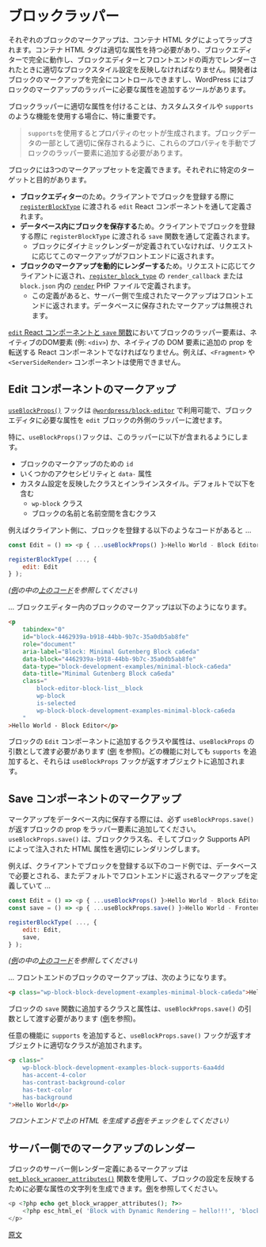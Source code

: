 <!-- 
# The block wrapper
 -->
# ブロックラッパー

<!-- 
Each block's markup is wrapped by a container HTML tag that needs to have the proper attributes to fully work in the Block Editor and to reflect the proper block's style settings when rendered in the Block Editor and the front end. As developers, we have full control over the block's markup, and WordPress provides the tools to add the attributes that need to exist on the wrapper to our block's markup.
 -->
それぞれのブロックのマークアップは、コンテナ HTML タグによってラップされます。コンテナ HTML タグは適切な属性を持つ必要があり、ブロックエディターで完全に動作し、ブロックエディターとフロントエンドの両方でレンダーされたときに適切なブロックスタイル設定を反映しなければなりません。開発者はブロックのマークアップを完全にコントロールできますし、WordPress にはブロックのマークアップのラッパーに必要な属性を追加するツールがあります。

<!-- 
Ensuring proper attributes to the block wrapper is especially important when using custom styling or features like `supports`.
 -->
ブロックラッパーに適切な属性を付けることは、カスタムスタイルや `supports` のような機能を使用する場合に、特に重要です。

<!-- 
<div class="callout callout-info">
The use of <code>supports</code> generates a set of properties that need to be manually added to the wrapping element of the block so they're properly stored as part of the block data.
</div>
 -->
> `supports`を使用するとプロパティのセットが生成されます。ブロックデータの一部として適切に保存されるように、これらのプロパティを手動でブロックのラッパー要素に追加する必要があります。

<!-- 
A block can have three sets of markup defined, each one of them with a specific target and purpose:
 -->
ブロックには3つのマークアップセットを定義できます。それぞれに特定のターゲットと目的があります。

<!-- 
- The one for the **Block Editor**, defined through a `edit` React component passed to [`registerBlockType`](https://developer.wordpress.org/block-editor/reference-guides/block-api/block-registration/#registerblocktype) when registering the block in the client.
- The one used to **save the block in the DB**, defined through a `save` function passed to `registerBlockType` when registering the block in the client.
    - This markup will be returned to the front end on request if no dynamic render has been defined for the block.
- The one used to **dynamically render the markup of the block** returned to the front end on request, defined through the `render_callback` on [`register_block_type`](https://developer.wordpress.org/reference/functions/register_block_type/) or the [`render`](https://developer.wordpress.org/block-editor/reference-guides/block-api/block-metadata/#render) PHP file in `block.json`
    - If defined, this server-side generated markup will be returned to the front end, ignoring the markup stored in DB.
 -->
- **ブロックエディター**のため。クライアントでブロックを登録する際に [`registerBlockType`](https://ja.wordpress.org/team/handbook/block-editor/reference-guides/block-api/block-registration/#registerBlockType-%E9%96%A2%E6%95%B0) に渡される `edit` React コンポーネントを通して定義されます。
- **データベース内にブロックを保存する**ため。クライアントでブロックを登録する際に `registerBlockType` に渡される `save` 関数を通して定義されます。
    - ブロックにダイナミックレンダーが定義されていなければ、リクエストに応じてこのマークアップがフロントエンドに返されます。
- **ブロックのマークアップを動的にレンダーする**ため。リクエストに応じてクライアントに返され、[`register_block_type`](https://developer.wordpress.org/reference/functions/register_block_type/) の `render_callback` または `block.json` 内の [`render`](https://ja.wordpress.org/team/handbook/block-editor/reference-guides/block-api/block-metadata/#Render) PHP ファイルで定義されます。
    - この定義があると、サーバー側で生成されたマークアップはフロントエンドに返されます。データベースに保存されたマークアップは無視されます。

<!-- 
For the [`edit` React component and the `save` function](https://developer.wordpress.org/block-editor/reference-guides/block-api/block-edit-save/), the block wrapper element should be a native DOM element (like `<div>`) or a React component that forwards any additional props to native DOM elements. Using a `<Fragment>` or `<ServerSideRender>` component, for instance, would be invalid.
 -->
[`edit` React コンポーネントと `save` 関数](https://ja.wordpress.org/team/handbook/block-editor/reference-guides/block-api/block-edit-save/)においてブロックのラッパー要素は、ネイティブのDOM要素 (例: `<div>`) か、ネイティブの DOM 要素に追加の prop を転送する React コンポーネントでなければなりません。例えば、`<Fragment>` や `<ServerSideRender>` コンポーネントは使用できません。

<!-- 
## The Edit component's markup
 -->
## Edit コンポーネントのマークアップ

<!-- 
The [`useBlockProps()`](https://developer.wordpress.org/block-editor/reference-guides/packages/packages-block-editor/#useblockprops) hook available on the [`@wordpress/block-editor`](https://developer.wordpress.org/block-editor/reference-guides/packages/packages-block-editor) allows passing the required attributes for the Block Editor to the `edit` block's outer wrapper.
 -->
[`useBlockProps()`](https://developer.wordpress.org/block-editor/reference-guides/packages/packages-block-editor/#useblockprops) フックは [`@wordpress/block-editor`](https://developer.wordpress.org/block-editor/reference-guides/packages/packages-block-editor) で利用可能で、ブロックエディタに必要な属性を `edit` ブロックの外側のラッパーに渡せます。

<!-- 
Among other things, the `useBlockProps()` hook takes care of including in this wrapper:

- An `id` for the block's markup
- Some accessibility and `data-` attributes
- Classes and inline styles reflecting custom settings, which include by default:
    - The `wp-block` class
    - A class that contains the name of the block with its namespace
 -->
特に、`useBlockProps()`フックは、このラッパーに以下が含まれるようにします。
- ブロックのマークアップのための `id`
- いくつかのアクセシビリティと `data-` 属性
- カスタム設定を反映したクラスとインラインスタイル。デフォルトで以下を含む
    - `wp-block` クラス 
    - ブロックの名前と名前空間を含むクラス

<!-- 
For example, for the following piece of code of a block's registration in the client...
 -->
例えばクライアント側に、ブロックを登録する以下のようなコードがあると ...

```js
const Edit = () => <p { ...useBlockProps() }>Hello World - Block Editor</p>;

registerBlockType( ..., {
	edit: Edit
} );
```

<!-- 
_(see the [code above](https://github.com/WordPress/block-development-examples/blob/trunk/plugins/minimal-block-ca6eda/src/index.js) in [an example](https://github.com/WordPress/block-development-examples/tree/trunk/plugins/minimal-block-ca6eda))_
 -->
_([例](https://github.com/WordPress/block-development-examples/tree/trunk/plugins/minimal-block-ca6eda)の中の[上のコード](https://github.com/WordPress/block-development-examples/blob/trunk/plugins/minimal-block-ca6eda/src/index.js)を参照してください)_

<!-- 
...the markup of the block in the Block Editor could look like this:
 -->
... ブロックエディター内のブロックのマークアップは以下のようになります。

```html
<p
    tabindex="0"
    id="block-4462939a-b918-44bb-9b7c-35a0db5ab8fe"
    role="document"
    aria-label="Block: Minimal Gutenberg Block ca6eda"
    data-block="4462939a-b918-44bb-9b7c-35a0db5ab8fe"
    data-type="block-development-examples/minimal-block-ca6eda"
    data-title="Minimal Gutenberg Block ca6eda"
    class="
        block-editor-block-list__block
        wp-block
        is-selected
        wp-block-block-development-examples-minimal-block-ca6eda
    "
>Hello World - Block Editor</p>
```

<!-- 
Any additional classes and attributes for the `Edit` component of the block should be passed as an argument of `useBlockProps` (see [example](https://github.com/WordPress/block-development-examples/blob/trunk/plugins/stylesheets-79a4c3/src/edit.js)). When you add `supports` for any feature, they get added to the object returned by the `useBlockProps` hook.
 -->
ブロックの `Edit` コンポーネントに追加するクラスや属性は、`useBlockProps` の引数として渡す必要があります ([例](https://github.com/WordPress/block-development-examples/blob/trunk/plugins/stylesheets-79a4c3/src/edit.js) を参照)。どの機能に対しても `supports` を追加すると、それらは `useBlockProps` フックが返すオブジェクトに追加されます。

<!-- 
## The Save component's markup
 -->
## Save コンポーネントのマークアップ

<!-- 
When saving the markup in the DB, it’s important to add the block props returned by `useBlockProps.save()` to the wrapper element of your block. `useBlockProps.save()` ensures that the block class name is rendered properly in addition to any HTML attribute injected by the block supports API.
 -->
マークアップをデータベース内に保存する際には、必ず `useBlockProps.save()` が返すブロックの prop をラッパー要素に追加してください。`useBlockProps.save()` は、ブロッククラス名、そしてブロック Supports API によって注入された HTML 属性を適切にレンダリングします。

<!-- 
For example, for the following piece of code of a block's registration in the client that defines the markup desired for the DB (and returned to the front end by default)...
 -->
例えば、クライアントでブロックを登録する以下のコード例では、データベースで必要とされる、またデフォルトでフロントエンドに返されるマークアップを定義していて ...

```js
const Edit = () => <p { ...useBlockProps() }>Hello World - Block Editor</p>;
const save = () => <p { ...useBlockProps.save() }>Hello World - Frontend</p>;

registerBlockType( ..., {
	edit: Edit,
	save,
} );
```
<!-- 
_(see the [code above](https://github.com/WordPress/block-development-examples/blob/trunk/plugins/minimal-block-ca6eda/src/index.js) in [an example](https://github.com/WordPress/block-development-examples/tree/trunk/plugins/minimal-block-ca6eda))_
 -->
_([例](https://github.com/WordPress/block-development-examples/tree/trunk/plugins/minimal-block-ca6eda)の中の[上のコード](https://github.com/WordPress/block-development-examples/blob/trunk/plugins/minimal-block-ca6eda/src/index.js)を参照してください)_

<!-- 
...the markup of the block in the front end could look like this:
 -->
... フロントエンドのブロックのマークアップは、次のようになります。

```html
<p class="wp-block-block-development-examples-minimal-block-ca6eda">Hello World – Frontend</p>
```

<!-- 
Any additional classes and attributes for the `save` function of the block should be passed as an argument of `useBlockProps.save()` (see [example](https://github.com/WordPress/block-development-examples/blob/trunk/plugins/stylesheets-79a4c3/src/save.js)).
 -->
ブロックの `save` 関数に追加するクラスと属性は、`useBlockProps.save()` の引数として渡す必要があります ([例](https://github.com/WordPress/block-development-examples/blob/trunk/plugins/stylesheets-79a4c3/src/save.js)を参照)。

<!-- 
When you add `supports` for any feature, the proper classes get added to the object returned by the `useBlockProps.save()` hook.
 -->
任意の機能に `supports` を追加すると、`useBlockProps.save()` フックが返すオブジェクトに適切なクラスが追加されます。

```html
<p class="
    wp-block-block-development-examples-block-supports-6aa4dd
    has-accent-4-color
    has-contrast-background-color
    has-text-color
    has-background
">Hello World</p>
```
<!-- 
_(check the [example](https://github.com/WordPress/block-development-examples/tree/trunk/plugins/block-supports-6aa4dd) that generated the HTML above in the front end)_
 -->
_フロントエンドで上の HTML を生成する[例](https://github.com/WordPress/block-development-examples/tree/trunk/plugins/block-supports-6aa4dd)をチェックをしてください）_

<!-- 
## The server-side render markup
 -->
## サーバー側でのマークアップのレンダー

<!-- 
Any markup in the server-side render definition for the block can use the [`get_block_wrapper_attributes()`](https://developer.wordpress.org/reference/functions/get_block_wrapper_attributes/) function to generate the string of attributes required to reflect the block settings (see [example](https://github.com/WordPress/block-development-examples/blob/f68640f42d993f0866d1879f67c73910285ca114/plugins/block-dynamic-rendering-64756b/src/render.php#L11)).
 -->
ブロックのサーバー側レンダー定義にあるマークアップは [`get_block_wrapper_attributes()`](https://developer.wordpress.org/reference/functions/get_block_wrapper_attributes/) 関数を使用して、ブロックの設定を反映するために必要な属性の文字列を生成できます。[例](https://github.com/WordPress/block-development-examples/blob/f68640f42d993f0866d1879f67c73910285ca114/plugins/block-dynamic-rendering-64756b/src/render.php#L11)を参照してください。

```php
<p <?php echo get_block_wrapper_attributes(); ?>>
	<?php esc_html_e( 'Block with Dynamic Rendering – hello!!!', 'block-development-examples' ); ?>
</p>
```

[原文](https://github.com/WordPress/gutenberg/blob/trunk/docs/getting-started/fundamentals/block-wrapper.md)
